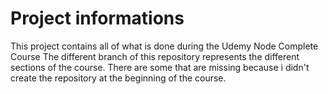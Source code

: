 # Project informations 
This project contains all of what is done during the Udemy Node Complete Course
The different branch of this repository represents the different sections of the course. There are some that are missing because i didn't create the repository at the beginning of the course.
